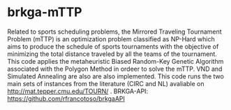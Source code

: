 # brkga-mTTP
Related to sports scheduling problems, the Mirrored Traveling Tournament Problem
(mTTP) is an optimization problem classified as NP-Hard which aims to produce the schedule of
sports tournaments with the objective of minimizing the total distance traveled by all the teams
of the tournament. This code applies the metaheuristic Biased
Random-Key Genetic Algorithm associated with the Polygon Method in ordeer to solve the mTTP. VND and Simulated Annealing are also are also implemented.
This code runs the two main sets of instances from the literature (CIRC and NL) avaliable on http://mat.tepper.cmu.edu/TOURN/ .
BRKGA-API: https://github.com/rfrancotoso/brkgaAPI 
